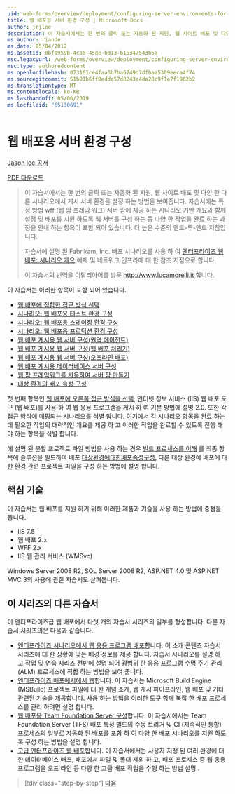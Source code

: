 ```yaml
---
uid: web-forms/overview/deployment/configuring-server-environments-for-web-deployment/configuring-server-environments-for-web-deployment
title: 웹 배포용 서버 환경 구성 | Microsoft Docs
author: jrjlee
description: 이 자습서에서는 한 번의 클릭 또는 자동화 된 지원, 웹 사이트 배포 및 다양 한 다른 시나리오에는 게시 서버 환경을 설정 하는 방법을 보여 줍니다...
ms.author: riande
ms.date: 05/04/2012
ms.assetid: 0bf0959b-4ca8-45de-bd13-b15347543b5a
msc.legacyurl: /web-forms/overview/deployment/configuring-server-environments-for-web-deployment/configuring-server-environments-for-web-deployment
msc.type: authoredcontent
ms.openlocfilehash: 073161ce4faa3b7ba6749d7dfbaa5309eeca4f74
ms.sourcegitcommit: 51b01b6ff8edde57d8243e4da28c9f1e7f1962b2
ms.translationtype: MT
ms.contentlocale: ko-KR
ms.lasthandoff: 05/06/2019
ms.locfileid: "65130691"
---
```

# <a name="configuring-server-environments-for-web-deployment"></a>웹 배포용 서버 환경 구성

[Jason lee 공저](https://github.com/jrjlee)

[PDF 다운로드](https://msdnshared.blob.core.windows.net/media/MSDNBlogsFS/prod.evol.blogs.msdn.com/CommunityServer.Blogs.Components.WeblogFiles/00/00/00/63/56/8130.DeployingWebAppsInEnterpriseScenarios.pdf)

> 이 자습서에서는 한 번의 클릭 또는 자동화 된 지원, 웹 사이트 배포 및 다양 한 다른 시나리오에서 게시 서버 환경을 설정 하는 방법을 보여줍니다. 자습서에는 특정 방법 wff (웹 팜 프레임 워크) 서버 팜에 제공 하는 시나리오 기반 개요와 함께 설정 및 배포를 지원 하도록 웹 서버를 구성 하는 등 다양 한 작업을 완료 하는 과정을 안내 하는 항목이 포함 되어 있습니다. 더 높은 수준의 엔드-투-엔드 지침입니다.
> 
> 자습서에 설명 된 Fabrikam, Inc. 배포 시나리오를 사용 하 여 [엔터프라이즈 웹 배포: 시나리오 개요](../deploying-web-applications-in-enterprise-scenarios/enterprise-web-deployment-scenario-overview.md) 예제 및 네트워크 인프라에 대 한 참조 지점으로 합니다.
> 
> 이 자습서의 번역을 이탈리아어를 방문 [ http://www.lucamorelli.it ](http://www.lucamorelli.it)합니다.

이 자습서는 이러한 항목이 포함 되어 있습니다.

- [웹 배포에 적합한 접근 방식 선택](choosing-the-right-approach-to-web-deployment.md)
- [시나리오: 웹 배포용 테스트 환경 구성](scenario-configuring-a-test-environment-for-web-deployment.md)
- [시나리오: 웹 배포용 스테이징 환경 구성](scenario-configuring-a-staging-environment-for-web-deployment.md)
- [시나리오: 웹 배포용 프로덕션 환경 구성](scenario-configuring-a-production-environment-for-web-deployment.md)
- [웹 배포 게시용 웹 서버 구성(원격 에이전트)](configuring-a-web-server-for-web-deploy-publishing-remote-agent.md)
- [웹 배포 게시용 웹 서버 구성(웹 배포 처리기)](configuring-a-web-server-for-web-deploy-publishing-web-deploy-handler.md)
- [웹 배포 게시용 웹 서버 구성(오프라인 배포)](configuring-a-web-server-for-web-deploy-publishing-offline-deployment.md)
- [웹 배포 게시용 데이터베이스 서버 구성](configuring-a-database-server-for-web-deploy-publishing.md)
- [웹 팜 프레임워크를 사용하여 서버 팜 만들기](creating-a-server-farm-with-the-web-farm-framework.md)
- [대상 환경의 배포 속성 구성](configuring-deployment-properties-for-a-target-environment.md)

첫 번째 항목인 [웹 배포에 오른쪽 접근 방식을 선택](choosing-the-right-approach-to-web-deployment.md), 인터넷 정보 서비스 (IIS) 웹 배포 도구 (웹 배포)를 사용 하 여 웹 응용 프로그램을 게시 하 여 기본 방법에 설명 2.0. 또한 각 접근 방식에 매핑되는 시나리오를 식별 합니다. 여기에서 각 시나리오 항목을 완료 하는 데 필요한 작업의 대략적인 개요를 제공 하 고 이러한 작업을 완료할 수 있도록 진행 해야 하는 항목을 식별 합니다.

에 설명 된 분할 프로젝트 파일 방법을 사용 하는 경우 [빌드 프로세스를 이해](../web-deployment-in-the-enterprise/understanding-the-build-process.md) 를 최종 항목에 솔루션을 빌드하여 배포 [대상환경에대한배포속성구성](configuring-deployment-properties-for-a-target-environment.md), 다른 대상 환경에 배포에 대 한 환경 관련 프로젝트 파일을 구성 하는 방법에 설명 합니다.

## <a name="key-technologies"></a>핵심 기술

이 자습서는 웹 배포를 지원 하기 위해 이러한 제품과 기술을 사용 하는 방법에 중점을 둡니다.

- IIS 7.5
- 웹 배포 2.x
- WFF 2.x
- IIS 웹 관리 서비스 (WMSvc)

Windows Server 2008 R2, SQL Server 2008 R2, ASP.NET 4.0 및 ASP.NET MVC 3의 사용에 관한 자습서도 살펴봅니다.

## <a name="other-tutorials-in-this-series"></a>이 시리즈의 다른 자습서

이 엔터프라이즈급 웹 배포에서 다섯 개의 자습서 시리즈의 일부를 형성합니다. 다른 자습서 시리즈의은 다음과 같습니다.

- [엔터프라이즈 시나리오에서 웹 응용 프로그램 배포](../deploying-web-applications-in-enterprise-scenarios/deploying-web-applications-in-enterprise-scenarios.md)합니다. 이 소개 콘텐츠 자습서 시리즈에 대 한 상황에 맞는 배경 정보를 제공 합니다. 자습서 시나리오를 설명 하 고 작업 및 연습 시리즈 전반에 설명 되어 광범위 한 응용 프로그램 수명 주기 관리 (ALM) 프로세스에 적합 하는 방법을 보여 줍니다.
- [엔터프라이즈 배포에서에서 웹](../web-deployment-in-the-enterprise/web-deployment-in-the-enterprise.md)합니다. 이 자습서는 Microsoft Build Engine (MSBuild) 프로젝트 파일에 대 한 개념 소개, 웹 게시 파이프라인, 웹 배포 및 기타 관련된 기술을 제공합니다. 사용 하는 방법을 이러한 도구 함께 복잡 한 배포 프로세스를 관리 하려면 설명 합니다.
- [웹 배포용 Team Foundation Server 구성](../configuring-team-foundation-server-for-web-deployment/configuring-team-foundation-server-for-web-deployment.md)합니다. 이 자습서에서는 Team Foundation Server (TFS) 배포 특정 빌드의 수동 트리거 및 CI (지속적인 통합) 프로세스의 일부로 자동화 된 배포를 포함 하 여 다양 한 배포 시나리오를 지원 하도록 구성 하는 방법을 설명 합니다.
- [고급 엔터프라이즈 웹 배포](../advanced-enterprise-web-deployment/advanced-enterprise-web-deployment.md)합니다. 이 자습서에서는 사용자 지정 된 여러 환경에 대 한 데이터베이스 배포, 배포에서 파일 및 폴더 제외 하 고, 배포 프로세스 중 웹 응용 프로그램을 오프 라인 등 다양 한 고급 배포 작업을 수행 하는 방법 설명 .

> [!div class="step-by-step"]
> [다음](choosing-the-right-approach-to-web-deployment.md)
